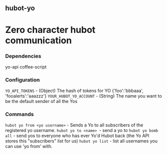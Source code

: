 hubot-yo
--------

Zero character hubot communication
==================================

### Dependencies
yo-api
coffee-script

### Configuration
`YO_API_TOKENS`   - (Object) The hash of tokens for YO {'foo':'bbbaaa', 'fooalerts':'aaazzz'}
`YOUR_HUBOT_YO_ACCOUNT`   - (String) The name you want to be the default sender of all the Yos

### Commands
`hubot yo from <yo username>` - Sends a Yo to all subscribers of the registered yo username.
`hubot yo to <name> `- send a yo to <name>
`hubot yo bomb all` - send yos to everyone who has ever Yo'd Hubot back (the Yo API stores this "subscribers" list for us)
`hubot yo list` - list all usernames you can use 'yo from' with.